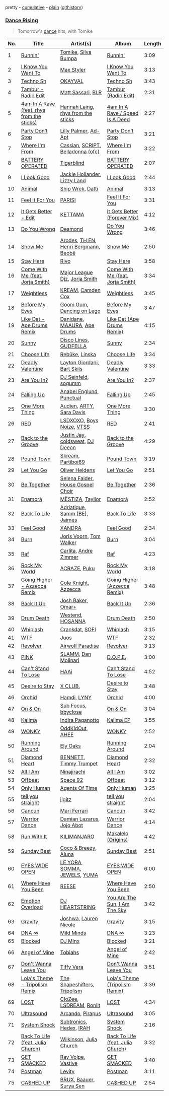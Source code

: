 pretty - [cumulative](/playlists/cumulative/Dance%20Rising.md) - [plain](/playlists/plain/37i9dQZF1DX8tZsk68tuDw) ([githistory](https://github.githistory.xyz/vitokorn/spotify-playlist-archive/blob/master/playlists/plain/37i9dQZF1DX8tZsk68tuDw))
### [Dance Rising](https://open.spotify.com/playlist/37i9dQZF1DX8tZsk68tuDw)

> Tomorrow's <a href="spotify:genre:edm_dance">dance</a> hits, with Tomike

| No. | Title | Artist(s) | Album | Length |
|---|---|---|---|---|
| 1 | [Runnin'](https://open.spotify.com/track/1PcJZFKTbgVjIozoJufyJy) | [Tomike](https://open.spotify.com/artist/1kETB3sIaKJ2uuC9xb6eCI), [Silva Bumpa](https://open.spotify.com/artist/2dPLkqesvPXpIlP65JoLrf) | [Runnin'](https://open.spotify.com/album/3sXeRvShh6kRd8E61X5icn) | 3:09 |
| 2 | [I Know You Want To](https://open.spotify.com/track/3qhf5WajCHsJibQ7cQ2qYS) | [Max Styler](https://open.spotify.com/artist/3NKKngINK1tP6BFy0WOyWk) | [I Know You Want To](https://open.spotify.com/album/60xGclNsYuzGqMfhUW4nXE) | 3:13 |
| 3 | [Techno Sh](https://open.spotify.com/track/3r3Vinc9oBAnIUjolTemFf) | [OKAYVAL](https://open.spotify.com/artist/41TOOGX3nHghrVvmDJDHhQ) | [Techno Sh](https://open.spotify.com/album/30CDYNwvWQ6DYPkSa2aLjn) | 3:43 |
| 4 | [Tambur - Radio Edit](https://open.spotify.com/track/0URCf0KPujKLPpeakuowNS) | [Matt Sassari](https://open.spotify.com/artist/21dVknSLCsK37cWozWDZZS), [BLR](https://open.spotify.com/artist/6eZxwKfQWK4d5sLOlauR1Y) | [Tambur (Radio Edit)](https://open.spotify.com/album/5VxBaoGs0ta7mF8BaC3aTp) | 2:31 |
| 5 | [4am In A Rave (feat. rhys from the sticks)](https://open.spotify.com/track/5Q7g7bfuumI3oF9GaVtxWP) | [Hannah Laing](https://open.spotify.com/artist/1QEd635szhierW6gzRiS1o), [rhys from the sticks](https://open.spotify.com/artist/4tmqN5uP0Aj50ylHgfwvVa) | [4am In A Rave / Speed Is A Deed](https://open.spotify.com/album/7ngZxqJrBFRp5ijYA68orJ) | 2:27 |
| 6 | [Party Don’t Stop](https://open.spotify.com/track/0wHvrVW47PQORaLEwjsGup) | [Lilly Palmer](https://open.spotify.com/artist/4h8IEOdrg60WM5XGyNOCVU), [Ad-Apt](https://open.spotify.com/artist/4IjVi2fLGbBTpnxXfGoatD) | [Party Don’t Stop](https://open.spotify.com/album/4edYdG2DNar0u4Yi2GdjAy) | 3:21 |
| 7 | [Where I'm From](https://open.spotify.com/track/0JFNTfRWLqQ09z9ZHldX8d) | [Cassian](https://open.spotify.com/artist/1ChtRJ3f4rbv4vtz87i6CD), [SCRIPT](https://open.spotify.com/artist/4CvDmoy5yE6L4hdBOHg1sz), [Belladonna (ofc) ](https://open.spotify.com/artist/1ECGFhfV6SJLbKnTvBFsaQ) | [Where I'm From](https://open.spotify.com/album/71N6oT6Vtqs5xjn9b1xxYK) | 3:22 |
| 8 | [BATTERY OPERATED](https://open.spotify.com/track/2P7fnktG0n0P0UN9wUgas9) | [Tigerblind](https://open.spotify.com/artist/3Uy3rel4Zw9anDMtPIU9IA) | [BATTERY OPERATED](https://open.spotify.com/album/3e2A87CYUkCLsEtpDZXE8v) | 2:07 |
| 9 | [I Look Good](https://open.spotify.com/track/2nO5YCEAQLPYKLbza7N64Z) | [Jackie Hollander](https://open.spotify.com/artist/5ykY9Uweo3gl5VFpb6z6pQ), [Lizzy Land](https://open.spotify.com/artist/1Cg7AdS9hOJBqmGUdbQ6Ux) | [I Look Good](https://open.spotify.com/album/538gE7qZ8YA2vZeYO8jO36) | 2:44 |
| 10 | [Animal](https://open.spotify.com/track/0N4X1hvBtjRkF8zbD1FOGc) | [Ship Wrek](https://open.spotify.com/artist/1ic0FHNGIjXZAWH6O6Reif), [Datti](https://open.spotify.com/artist/0QJjhIiIMNvHGyltsojy5Q) | [Animal](https://open.spotify.com/album/0AneBzWKn1gf3K5oK6t9OD) | 3:13 |
| 11 | [Feel It For You](https://open.spotify.com/track/76vnxLIS70EvlISthDydnE) | [PARISI](https://open.spotify.com/artist/1UJfZU4rQx3bJ3tGypRuAT) | [Feel It For You](https://open.spotify.com/album/5JsQ0nnJ1jzG6QsjZyIh0F) | 3:31 |
| 12 | [It Gets Better - Edit](https://open.spotify.com/track/1e2n2qovOIYRJZZm875RHo) | [KETTAMA](https://open.spotify.com/artist/3an9rnsXKPCAMlZgH4A0n4) | [It Gets Better (Forever Mix)](https://open.spotify.com/album/1nQ8tCFXhFZ8RXJbqTPplO) | 4:12 |
| 13 | [Do You Wrong](https://open.spotify.com/track/1fVMPkM0jXEZQj9s9GXWzw) | [Desmond](https://open.spotify.com/artist/28Zwkol38hAQJpW6YKetuY) | [Do You Wrong](https://open.spotify.com/album/3UIwnlyuYiCSXk0WL6nKL2) | 3:46 |
| 14 | [Show Me](https://open.spotify.com/track/7rPKSjPgwWDc8S9toczFgV) | [Arodes](https://open.spotify.com/artist/4p2f8wUtltMAFuIJB4NR47), [TH;EN](https://open.spotify.com/artist/6UbcuFp6HP6InTAbPASxff), [Henri Bergmann](https://open.spotify.com/artist/1FiAkaEAyepvi57FmYvJqo), [Beobê](https://open.spotify.com/artist/1SNjvPpsWFYWGpJW5wPeeK) | [Show Me](https://open.spotify.com/album/5Ta8jERROmZgTiCGAt6Mkn) | 2:50 |
| 15 | [Stay Here](https://open.spotify.com/track/63B5eUEndzIY9BGwcUASmv) | [Rivo](https://open.spotify.com/artist/2NrprO4CludRmaWtpqud10) | [Stay Here](https://open.spotify.com/album/5mAHnG3rpP9QywIex52LyW) | 3:58 |
| 16 | [Come With Me (feat. Jorja Smith)](https://open.spotify.com/track/65CwK6coaH8GnQnatXnJDH) | [Major League Djz](https://open.spotify.com/artist/0N3AcLTAS3vcx93PxN2Agb), [Jorja Smith](https://open.spotify.com/artist/1CoZyIx7UvdxT5c8UkMzHd) | [Come With Me (feat. Jorja Smith)](https://open.spotify.com/album/3UZXRGAsUy1h8XdLoclc26) | 3:34 |
| 17 | [Weightless](https://open.spotify.com/track/65EggkdDWHv0HcijDXcjhk) | [KREAM](https://open.spotify.com/artist/0DdDnziut7wOo6cAYWVZC5), [Camden Cox](https://open.spotify.com/artist/5mNpMP01Co4vXZ3U0fWP3C) | [Weightless](https://open.spotify.com/album/4PeopsVYBPuPyr83e3T0H0) | 3:45 |
| 18 | [Before My Eyes](https://open.spotify.com/track/52UomKxHMuyhmkjgU82hdS) | [Goom Gum](https://open.spotify.com/artist/6D36JCiONtO40ykvT5RBec), [Dancing on Lego](https://open.spotify.com/artist/7srXfOyKg6eNopdl2VDyj5) | [Before My Eyes](https://open.spotify.com/album/6zjdCWAStwBTlwQaN3sJbx) | 3:47 |
| 19 | [Like Dat - Ape Drums Remix](https://open.spotify.com/track/6SyomCiMs7HvUU25hs4yjO) | [Danidane](https://open.spotify.com/artist/0iuUN6j3vMee2NUjkFJDF3), [MAAURA](https://open.spotify.com/artist/40AKih5OpGrRTlHilgilSN), [Ape Drums](https://open.spotify.com/artist/4HJnsUVBubdKJ2aV0sr48u) | [Like Dat (Ape Drums Remix)](https://open.spotify.com/album/6pM310M1PxZPmbdRddktNS) | 4:15 |
| 20 | [Sunny](https://open.spotify.com/track/7tZSQgFyzWAAtsb7OUUDbn) | [Disco Lines](https://open.spotify.com/artist/5Kmr0b3ip8g9P2i0dLTC3Z), [GUDFELLA](https://open.spotify.com/artist/3KjZMSSy0BaCVdvL0VABRO) | [Sunny](https://open.spotify.com/album/2VTfQy8ZPbdjvYzHCO0PVz) | 2:34 |
| 21 | [Choose Life](https://open.spotify.com/track/2OkOgmVzRjhph4kawX1MHF) | [Rebūke](https://open.spotify.com/artist/113reBz1jA6rVxbXl55mlj), [Linska](https://open.spotify.com/artist/5f7jxYF5js7lD5lMyIPUBq) | [Choose Life](https://open.spotify.com/album/2KzcNZkZJ7tbBMcizN3e5x) | 3:34 |
| 22 | [Deadly Valentine](https://open.spotify.com/track/1LM3MTj0LQxIdrPgsoaoEa) | [Layton Giordani](https://open.spotify.com/artist/7mC3RkNNTV6p2j9w4F8Ip4), [Bart Skils](https://open.spotify.com/artist/6iWBjg4b4ll4jLiParnWXT) | [Deadly Valentine](https://open.spotify.com/album/1KrV7mXE0n4n6OncRaEuPB) | 3:33 |
| 23 | [Are You In?](https://open.spotify.com/track/75RWvdK6iawjliJUpXdzxw) | [DJ Seinfeld](https://open.spotify.com/artist/37YzpfBeFju8QRZ3g0Ha1Q), [sogumm](https://open.spotify.com/artist/50x9jHrP6wy9fo3jK5pNqS) | [Are You In?](https://open.spotify.com/album/4mFpFXxYbJ2V0pZROtWUwq) | 2:37 |
| 24 | [Falling Up](https://open.spotify.com/track/0yTjMXmYRi3YQNVO4h7Mef) | [Anabel Englund](https://open.spotify.com/artist/3ky8xBRraNNzxzXEw6Ga0c), [Punctual](https://open.spotify.com/artist/1ocnIbhFWM9bSPrd7Hu4zF) | [Falling Up](https://open.spotify.com/album/6h1MD0mbleCoPXg0FYAEzw) | 2:45 |
| 25 | [One More Thing](https://open.spotify.com/track/0Mk1NKKRRpR4ZWRHJOmKu3) | [Audien](https://open.spotify.com/artist/4xnMDfgEmXZEEDdITKcGuE), [ARTY](https://open.spotify.com/artist/1rSGNXhhYuWoq9BEz5DZGO), [Sara Davis](https://open.spotify.com/artist/2XYDrXOdwhRiGSgo8NWKFW) | [One More Thing](https://open.spotify.com/album/1GWjugkKrXYklmMaDpoWD7) | 3:30 |
| 26 | [RED](https://open.spotify.com/track/6zczxg1gPQ28v8yGjy6fq9) | [LSDXOXO](https://open.spotify.com/artist/2M2blWl1LBN2UoxlJdaug2), [Boys Noize](https://open.spotify.com/artist/62k5LKMhymqlDNo2DWOvvv), [VTSS](https://open.spotify.com/artist/0zo109NM3S7CqHpvlXwqEN) | [RED](https://open.spotify.com/album/4Fj5dzZtzeM2ihL1lsIVJq) | 2:41 |
| 27 | [Back to the Groove](https://open.spotify.com/track/09dIt3kc9kPHNpQB3fDGGK) | [Justin Jay](https://open.spotify.com/artist/5k5eiijuHxrGwXp2Pz37GZ), [coldsweat](https://open.spotify.com/artist/2bx8wO19oWkzkhO1hD8OTK), [DJ Deeon](https://open.spotify.com/artist/5wY9R35VmZOg7NxQvKJXdH) | [Back to the Groove](https://open.spotify.com/album/0pNHGxI6N5so9S9hOFwgUR) | 4:29 |
| 28 | [Pound Town](https://open.spotify.com/track/61yXM2XDYQkjWJsydNtwTz) | [Skream](https://open.spotify.com/artist/2jbP92oFLWqPqogflK1wlW), [Partiboi69](https://open.spotify.com/artist/0CutULGVZ24wOr1HHYoEOL) | [Pound Town](https://open.spotify.com/album/6oqFuZKIyU7FKnk4RyjXET) | 3:19 |
| 29 | [Let You Go](https://open.spotify.com/track/7JRwX5i43f5T4T5hVodZ7v) | [Oliver Heldens](https://open.spotify.com/artist/5nki7yRhxgM509M5ADlN1p) | [Let You Go](https://open.spotify.com/album/2vyEDah2v9XhwJpMAc0ulB) | 2:51 |
| 30 | [Be Together](https://open.spotify.com/track/7AT2oRWEvDWDsfjrSFA26n) | [Selena Faider](https://open.spotify.com/artist/7ewdymCL6FW9BNPFXFuNgd), [House Gospel Choir](https://open.spotify.com/artist/1ilcpQQeF5mmvfO682aDgJ) | [Be Together](https://open.spotify.com/album/5I2jtUtvKbzAvDcnpFMXP3) | 2:36 |
| 31 | [Enamorá](https://open.spotify.com/track/41CxuAJOOnpWZeWOAtCg0G) | [MËSTIZA](https://open.spotify.com/artist/1l6pQ0SDItjXzbG9zloE2n), [Tayllor](https://open.spotify.com/artist/0Z4yZfeuvWVBh1U6vNeYbD) | [Enamorá](https://open.spotify.com/album/70Rb9d3ty7Fg6PEU9TNjyl) | 2:52 |
| 32 | [Back To Life](https://open.spotify.com/track/1FA0Adwe8FnRNpja1KYyT5) | [Adriatique](https://open.spotify.com/artist/02DWGcShQivFepRvGJ7xhB), [Samm (BE)](https://open.spotify.com/artist/2IDtMW47SEAptw9RwNREm0), [Jaimes](https://open.spotify.com/artist/6EdfpkgBzauysFts2D0LSO) | [Back To Life](https://open.spotify.com/album/4rTrhYf2Z7DZG91fQstCkW) | 3:33 |
| 33 | [Feel Good](https://open.spotify.com/track/4p7iocuzpoJgTLC1TLd2PZ) | [XANDRA](https://open.spotify.com/artist/0R7QDPXqFaQ9F0FdTZUeca) | [Feel Good](https://open.spotify.com/album/2yZDkDb0FqsCqnPJeKNDzO) | 2:34 |
| 34 | [Burn](https://open.spotify.com/track/6Qjj2GM9yVFD4mM9L3EfUx) | [Joris Voorn](https://open.spotify.com/artist/4jGpKAmwvU263l0tUh4xKU), [Tom Walker](https://open.spotify.com/artist/7z2avKuuiMAT4XZJFv8Rvh) | [Burn](https://open.spotify.com/album/4VoDJLEzNcvNIMDSZ684yk) | 3:04 |
| 35 | [Raf](https://open.spotify.com/track/1cFuWTgSE8LCgnG7MSVwZI) | [Carlita](https://open.spotify.com/artist/1GVbOnrND8b3eh2JZ4opw8), [Andre Zimmer](https://open.spotify.com/artist/4HTJLKTCCodGmW4YLyj1VA) | [Raf](https://open.spotify.com/album/3teB4wQBOyMBvytv40bjjq) | 4:23 |
| 36 | [Rock My World](https://open.spotify.com/track/6JinlTBOcePrN15YuHLWMS) | [ACRAZE](https://open.spotify.com/artist/4pnp4w9g30yLfVIAFnZMRd), [Puku](https://open.spotify.com/artist/2V9pDaYdBePMB9EoKkhOf9) | [Rock My World](https://open.spotify.com/album/4bSZYuWLGG4keN9XSUxXPe) | 3:18 |
| 37 | [Going Higher - Azzecca Remix](https://open.spotify.com/track/5z846rGy88Ci59M82v4oyO) | [Cole Knight](https://open.spotify.com/artist/6dZJom6MdxO0nNa0Ot7lqb), [Azzecca](https://open.spotify.com/artist/2k5DY2QDU3kBi5DX7OQlWj) | [Going Higher (Azzecca Remix)](https://open.spotify.com/album/5udUxdbrOT11GefmroqEhs) | 3:48 |
| 38 | [Back It Up](https://open.spotify.com/track/5bdKaYnig6IqBsQQqBUjHm) | [Josh Baker](https://open.spotify.com/artist/4zf8Awb8y1X9qwL4oiVRd6), [Omar+](https://open.spotify.com/artist/06HO1b1nd4kQzRakdZBTSc) | [Back It Up](https://open.spotify.com/album/3zmA0CrYMwFY92X9DkK2fY) | 2:36 |
| 39 | [Drum Death](https://open.spotify.com/track/7AZogABvDjAsQeXVv0YIU2) | [Westend](https://open.spotify.com/artist/4epc3Bd0DOBA0kDywkRAsu), [HOSANNA](https://open.spotify.com/artist/7M9O9v7kmiDSjN4eKFSik7) | [Drum Death](https://open.spotify.com/album/2Rq9nSk4N178uUnTK01rv2) | 2:50 |
| 40 | [Whiplash](https://open.spotify.com/track/2K1Grx3at2GH9ErGX1o9NV) | [Crankdat](https://open.spotify.com/artist/5lCekoJW9jNq01B1wiqdAb), [SOFI](https://open.spotify.com/artist/5JQzXeT8vXc1N4Y6tGenCb) | [Whiplash](https://open.spotify.com/album/3JYuC5TTDbobgRCKo38xW9) | 3:15 |
| 41 | [WTF](https://open.spotify.com/track/37PgEAho2vXKJbHyDFSdol) | [Juos](https://open.spotify.com/artist/25b30wypcCBgPGWG28RUcl) | [WTF](https://open.spotify.com/album/6nhrzrJr7FaAAYPs922vQv) | 2:32 |
| 42 | [Revolver](https://open.spotify.com/track/39KkGrkTwD0MIZAnWr9AkY) | [Airwolf Paradise](https://open.spotify.com/artist/0c3I7EPZUCCG7khbUwQDjl) | [Revolver](https://open.spotify.com/album/3SGiYiOb88avGWt27pXmWX) | 3:13 |
| 43 | [P!NK](https://open.spotify.com/track/7cN7LW0oy05OuKc06eE1eV) | [SLAMM](https://open.spotify.com/artist/1MXqVY3BMc0RaQYu05MVpn), [Dan Molinari](https://open.spotify.com/artist/2LXI2TTxPC81l79b2ZGWRE) | [D.O.P.E.](https://open.spotify.com/album/7GqNwkZzWJhUIndPE7KF4d) | 3:00 |
| 44 | [Can't Stand To Lose](https://open.spotify.com/track/7r4FAKAU499KcT5E83zEYs) | [HAAi](https://open.spotify.com/artist/0pkLgeB9j465x1QB2kRoy4) | [Can't Stand To Lose](https://open.spotify.com/album/53MctoRNyj3OmoUVFgZcab) | 4:52 |
| 45 | [Desire to Stay](https://open.spotify.com/track/0YGzssfb4tqQqq9resLwcv) | [X CLUB.](https://open.spotify.com/artist/4CYPaFp9yDrNduNptv0DPQ) | [Desire to Stay](https://open.spotify.com/album/2TwFbmIDc6KDXwdWbIZNfL) | 3:48 |
| 46 | [Orchid](https://open.spotify.com/track/02NXaNtoScXGndO3Zj1MNA) | [Hamdi](https://open.spotify.com/artist/7vvicoei9BbKpZix8qSeLg), [LYNY](https://open.spotify.com/artist/7xqIp1044Z2vd9v9ZphjLa) | [Orchid](https://open.spotify.com/album/1H7kMYpmTl0M3bzpVlY941) | 4:00 |
| 47 | [On & On](https://open.spotify.com/track/2B0xsnWUjm7cPLs9gGoepp) | [Sub Focus](https://open.spotify.com/artist/0QaSiI5TLA4N7mcsdxShDO), [bbyclose](https://open.spotify.com/artist/2UNjfzEkfsdWVDwnuD6vdH) | [On & On](https://open.spotify.com/album/4MkZ4elzb1iHTMmzyYh1Jc) | 3:04 |
| 48 | [Kalima](https://open.spotify.com/track/5hGhHUMdLYQq48IyuuqwJt) | [Indira Paganotto](https://open.spotify.com/artist/0JXc5G7ZImFTwPg3y8MTfR) | [Kalima EP](https://open.spotify.com/album/3EnmgngDjZK5zDt36WI51Q) | 3:55 |
| 49 | [WONKY](https://open.spotify.com/track/1PqDk7xj3S2IUrvt7y8JMw) | [OddKidOut](https://open.spotify.com/artist/6l6zabESz1QE4me8Cz3uux), [AHEE](https://open.spotify.com/artist/1gbDc1TANALgP8lLvO5UEf) | [WONKY](https://open.spotify.com/album/5fnyNsCy9D1m1NWxoG0Hae) | 2:52 |
| 50 | [Running Around](https://open.spotify.com/track/7yNQ5oPcuCC4wTqTcMRIrE) | [Ely Oaks](https://open.spotify.com/artist/2MdFJmUQf3ckA99IhFF9my) | [Running Around](https://open.spotify.com/album/6SgbKsntdtOnmohYEeHi9o) | 2:04 |
| 51 | [Diamond Heart](https://open.spotify.com/track/5XoKMYd0KgE4rcdb4o0ZfO) | [BENNETT](https://open.spotify.com/artist/1r43wW70tnGUauQYvY5w48), [Timmy Trumpet](https://open.spotify.com/artist/0CbeG1224FS58EUx4tPevZ) | [Diamond Heart](https://open.spotify.com/album/1KLI9C1c6EHMs2dJXDXK3W) | 2:32 |
| 52 | [All I Am](https://open.spotify.com/track/7z1knymHRO7iuMys6dnanT) | [Ninajirachi](https://open.spotify.com/artist/3MekbRujJg5VZThubOlrkR) | [All I Am](https://open.spotify.com/album/1F5otXEI2rOJD3LOJafnM4) | 3:02 |
| 53 | [Offbeat](https://open.spotify.com/track/4rGkLTgvTSnxAPy2wv3YRW) | [Space 92](https://open.spotify.com/artist/6TVdVlY6irsNPkMHT2HkfD) | [Offbeat](https://open.spotify.com/album/1fCXa4ozWDMabkrxEnQJqh) | 3:12 |
| 54 | [Only Human](https://open.spotify.com/track/22uFagCnhvRwZ0zM1OtYbO) | [Agents Of Time](https://open.spotify.com/artist/6Jbyd4qzEtbFtswZP1o6Ht) | [Only Human](https://open.spotify.com/album/0yRBPG7n4gLI1ZZ1OrH1vp) | 3:25 |
| 55 | [tell you straight](https://open.spotify.com/track/1Cheunopig5ZrxuGe94MtX) | [jigitz](https://open.spotify.com/artist/7sfn5Z6ItzDkOF9cYzxWPZ) | [tell you straight](https://open.spotify.com/album/7r9czA9MzTXbIRv27OtxGq) | 2:04 |
| 56 | [Cancun](https://open.spotify.com/track/4GUpa0hkEqht6R4mtqyJPR) | [Mari Ferrari](https://open.spotify.com/artist/6WEmnL6VvRN4QKUqq9dZHs) | [Cancun](https://open.spotify.com/album/5WPSargxE9V3Q07uoQimrG) | 3:42 |
| 57 | [Warrior Dance](https://open.spotify.com/track/5ksVu18bAda5YJ0Rq6kjz4) | [Damian Lazarus](https://open.spotify.com/artist/3EIJ8wiUHbgkRCt5cpRrQv), [Jojo Abot](https://open.spotify.com/artist/7yR9zhQxEi9sc3vJxS2YG5) | [Warrior Dance](https://open.spotify.com/album/5cQboNPGY7gR5ztTn39pop) | 4:14 |
| 58 | [Run With It](https://open.spotify.com/track/6TJlkuWOJuvRgfdbMKYi0L) | [KILIMANJARO](https://open.spotify.com/artist/4QGD0m9AGZixhuPAzaBeD7) | [Makalelo (Origins)](https://open.spotify.com/album/7bQV9XPP5xkMqnJDboqXyp) | 4:42 |
| 59 | [Sunday Best](https://open.spotify.com/track/0oUnCHrsjhjclb9owm741n) | [Coco & Breezy](https://open.spotify.com/artist/0Adbm5kzcPUxFybf9fhjgG), [Aluna](https://open.spotify.com/artist/5ITI6SEoUZMIXXkzCfr4oE) | [Sunday Best](https://open.spotify.com/album/41i9jjaqgHvTJJjJRUiRTe) | 2:51 |
| 60 | [EYES WIDE OPEN](https://open.spotify.com/track/1k0uIwMxTiL0ZZ0XPZq44b) | [LE YORA](https://open.spotify.com/artist/0JguaqQNo1CgVjFqtIXyGR), [SOMMA](https://open.spotify.com/artist/656ibQgcoUQrUPdhQWRcI3), [JEWELS](https://open.spotify.com/artist/4C9H5Lat1NEZasl8MQHvtB), [YUMA](https://open.spotify.com/artist/5ynMbTlnZvBUxrxUrd6gs0) | [EYES WIDE OPEN](https://open.spotify.com/album/35ayAeNZsTUyUcpsbsFp9E) | 6:00 |
| 61 | [Where Have You Been](https://open.spotify.com/track/2OyestNLBmdbsQJaL9qaVG) | [REESE](https://open.spotify.com/artist/2MRXCqZSMkdI9K46WDWCUX) | [Where Have You Been](https://open.spotify.com/album/1JRNByaZGAA9yrLNXfUKJx) | 2:50 |
| 62 | [Emotion Overload](https://open.spotify.com/track/7EqFx2b0yW3WTlzcwtW557) | [DJ HEARTSTRING](https://open.spotify.com/artist/5tcwaJBUyEdxQxvieuQxU7) | [You Are The Sun, I Am The Sky](https://open.spotify.com/album/0JaZ85yJFrNJAsUNzkJeNl) | 3:42 |
| 63 | [Gravity](https://open.spotify.com/track/2J9jWkE2NUeULlJ7OSIZ3G) | [Joshwa](https://open.spotify.com/artist/1PzAgFVk9v8cxn9flrqrv5), [Lauren Nicole](https://open.spotify.com/artist/372yikzGlwhP86LfFwZqrX) | [Gravity](https://open.spotify.com/album/7lrpAdRWokKcAqlGUb7erv) | 3:15 |
| 64 | [DNA ∞](https://open.spotify.com/track/36sARCGegSJcQp8cXNswGH) | [Mild Minds](https://open.spotify.com/artist/3Ka3k9K2WStR52UJVtbJZW) | [DNA ∞](https://open.spotify.com/album/4LqWy1CjGmMs83GLG6qfMW) | 3:23 |
| 65 | [Blocked](https://open.spotify.com/track/768JazCT1tUiO0vqp47MXH) | [DJ Minx](https://open.spotify.com/artist/4PTQtiKISN5iGNpbRVv02B) | [Blocked](https://open.spotify.com/album/0x0Ou3FP7rLlFKPkG4sVzF) | 3:21 |
| 66 | [Angel of Mine](https://open.spotify.com/track/2lFg6N5CQ1lh3kJUHmtEf4) | [Tobiahs](https://open.spotify.com/artist/4eHzBO6qaL2wt35kENSbTs) | [Angel of Mine](https://open.spotify.com/album/1izDlrauAzvtBvSDn83NKf) | 2:42 |
| 67 | [Don't Wanna Leave You](https://open.spotify.com/track/5Yorfyc51Q8mh5kQ6qXqif) | [Tiffy Vera](https://open.spotify.com/artist/0jUVqtJz5g4UnrFysOrbs0) | [Don't Wanna Leave You](https://open.spotify.com/album/4ff0XAf0LS9nT98hNT7dMT) | 3:51 |
| 68 | [Lola's Theme - Tripolism Remix](https://open.spotify.com/track/4tDDGi78yN261vDDaOQlGD) | [The Shapeshifters](https://open.spotify.com/artist/60FV7KyxIH9FH1uq7u8inP), [Tripolism](https://open.spotify.com/artist/18JlbX3l0yzlwdnQVJrLsp) | [Lola's Theme (Tripolism Remix)](https://open.spotify.com/album/75NCYiWBnt9eptrKPv13NX) | 3:39 |
| 69 | [LOST](https://open.spotify.com/track/2bgFEoaY6r4CqDPjllvKsl) | [CloZee](https://open.spotify.com/artist/1496XxkytEk26FUJLfpVZr), [LSDREAM](https://open.spotify.com/artist/3Hrqjumb6WHg2aAUHJHLND), [Roniit](https://open.spotify.com/artist/09KYpkm7IEPR3nc8omKpSY) | [LOST](https://open.spotify.com/album/7JzcPhDBznSOo5V4SZExpK) | 4:34 |
| 70 | [Ultrasound](https://open.spotify.com/track/2R2NZJZ5P52UOEp2IhlrzX) | [Arcando](https://open.spotify.com/artist/0ycvq8upLhNmddPdQXhLOy), [Pirapus](https://open.spotify.com/artist/7KgEOoJ0CawH7NOaLe34Qe) | [Ultrasound](https://open.spotify.com/album/2FC2qvtOZfOuQRscDSZq2w) | 3:05 |
| 71 | [System Shock](https://open.spotify.com/track/48xIuXP8AN7dnan1Afsoqv) | [Subtronics](https://open.spotify.com/artist/3NJ94iuAmmMjbszODYT6pO), [Hedex](https://open.spotify.com/artist/22I9QWygJ2IfxR855VsA3t), [IRAH](https://open.spotify.com/artist/17fY0VRyqRgmqI3dHlE1UU) | [System Shock](https://open.spotify.com/album/7ADLWJaRuxts3AfNcJPXQq) | 2:16 |
| 72 | [Back To Life (feat. Julia Church)](https://open.spotify.com/track/5zsfgeZ8D7G6aE0FXF0mAZ) | [Wilkinson](https://open.spotify.com/artist/6m8itYST9ADjBIYevXSb1r), [Julia Church](https://open.spotify.com/artist/4dHGNdVhBxCJUyMk9dR727) | [Back To Life (feat. Julia Church)](https://open.spotify.com/album/7ottNjrMancqvRpwvJLK2H) | 3:32 |
| 73 | [GET SMACKED](https://open.spotify.com/track/4d9PS5dlzlRd3oGhNLxPCb) | [Ray Volpe](https://open.spotify.com/artist/2K9qsrYnsu1EWt7ZQkkuXb), [Vastive](https://open.spotify.com/artist/5dqKDhDTrjMvSExBmfMNeH) | [GET SMACKED](https://open.spotify.com/album/4fxtTnPxoJpfL2z9FgFZ2j) | 3:40 |
| 74 | [Postman](https://open.spotify.com/track/1n6bdCMqokxlX0f0SduzF3) | [Levity](https://open.spotify.com/artist/1PbO7aQiVeKbGp8GYWDL9C) | [Postman](https://open.spotify.com/album/2GqjKZmIP0r16LoAHt3CyP) | 3:11 |
| 75 | [CA$HED UP](https://open.spotify.com/track/3GEFATx7q7vAlz9jzTGLda) | [BRUX](https://open.spotify.com/artist/05jtmvy7zPhTp4GQexPkXY), [Baauer](https://open.spotify.com/artist/25fqWEebq6PoiGQIHIrdtv), [Surya Sen](https://open.spotify.com/artist/4hqsQ13aH4njud9LBg2Qap) | [CA$HED UP](https://open.spotify.com/album/3Y3omMSeHyie3YmHnqZOwl) | 2:54 |